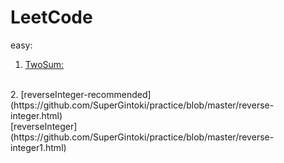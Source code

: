 # LeetCode
easy:
1. [TwoSum:](https://github.com/SuperGintoki/practice/blob/master/twoSum.html)
<br>
2. [reverseInteger-recommended](https://github.com/SuperGintoki/practice/blob/master/reverse-integer.html)
<br>
   [reverseInteger](https://github.com/SuperGintoki/practice/blob/master/reverse-integer1.html)
